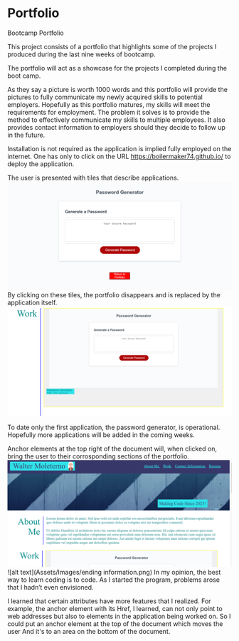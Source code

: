 # Portfolio
Bootcamp Portfolio

This project consists of a portfolio that highlights some of the projects I produced during the last nine weeks of bootcamp. 

The portfolio will act as a showcase for the projects I completed during the boot camp.

As they say a picture is worth 1000 words and this portfolio will provide the pictures to fully communicate my newly acquired skills to potential employers. Hopefully as this portfolio matures, my skills will meet the requirements for employment. The problem it solves is to provide the method to effectively communicate my skills to multiple employees. It also provides contact information to employers should they decide to follow up in the future.

Installation is not required as the application is implied fully employed on the internet. One has only to click on the URL  https://boilermaker74.github.io/  to deploy the application. 

The user is presented with tiles that describe applications. 
![alt text](Assets/Images/PWapp.png)
By clicking on these tiles, the portfolio disappears and is replaced by the application itself.
![alt text](Assets/Images/workinfo.png)

To date only the first application, the password generator, is operational. Hopefully more applications will be added in the coming weeks. 

Anchor elements at the top right of the document will, when clicked on, bring the user to their corrosponding sections of the portfolio.
![alt text](Assets/Images/Header.png)
![alt text](Assets/Images/ending information.png)
In my opinion, the best way to learn coding is to code.  As I started the program, problems arose that I hadn’t even envisioned. 

I learned that certain attributes have more features that I realized.  For example, the anchor element with its Href, I learned, can not only point to web addresses but also to elements in the application being worked on. So I could put an anchor element at the top of the document which moves the user And it's to an area on the bottom of the document.
